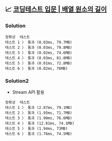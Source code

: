 ## 📈 [코딩테스트 입문 | 배열 원소의 길이](https://school.programmers.co.kr/learn/courses/30/lessons/120854)

### Solution

```text
정확성  테스트
테스트 1 〉	통과 (0.03ms, 79.7MB)
테스트 2 〉	통과 (0.03ms, 79.8MB)
테스트 3 〉	통과 (0.02ms, 74.6MB)
테스트 4 〉	통과 (0.03ms, 81.8MB)
테스트 5 〉	통과 (0.01ms, 72.8MB)
테스트 6 〉	통과 (0.02ms, 76MB)
```

### Solution2

- Stream API 활용

```text
정확성  테스트
테스트 1 〉	통과 (2.87ms, 79.1MB)
테스트 2 〉	통과 (1.95ms, 71.7MB)
테스트 3 〉	통과 (1.90ms, 76.6MB)
테스트 4 〉	통과 (12.81ms, 74.1MB)
테스트 5 〉	통과 (1.94ms, 73MB)
테스트 6 〉	통과 (1.76ms, 74.5MB)
```